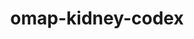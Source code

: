 ---
title: omap-kidney-codex
release_version: v1.2
hra_release_version:
  - v1.2
type: omap
description: 'The OMAP kidney panel was designed for CODEX (CO Detection by IndEXing) of fresh frozen human kidney samples. The panel contains 24 antibodies and the nuclear marker Hoechst 33342 or DAPI for image alignment and nuclear segmentation. This OMAP provides a spatial context for all anatomical structures and most cell types present in the [ASCT+B kidney table v1.1](https://doi.org/10.48539/HBM673.ZZDK.622). Additionally, the inclusion of protein biomarkers tryptase and MARCKS  allow profiling of different regions in glomeruli that are often affected by disease as well as several immune cell markers that are indicative of health.  The core and essential protein biomarkers detailed here overlap with panels developed for multiplexed imaging of kidney samples using other technologies, such as cyTOF and cyclic multiplexed immunofluorescence.'
creators:
  - 0000-0002-6078-3321
project_leads:
  - 0000-0003-4379-8967
  - 0000-0002-3321-6137
  - 0000-0002-8815-3372
  - 0000-0003-1495-9143
reviewers:
  - 0000-0003-4379-8967
  - 0000-0001-7655-4833
  - 0000-0002-7694-4257
creation_date: 2022-05-06T00:00:00
license: CC BY 4.0
publisher:  HuBMAP 
funder:  National Institutes of Health and National Institute of Diabetes and Digestive and Kidney Diseases (NIDDK)
award_number:  OT2OD026671, UH3 CA246635, U54DK120058, T32ES00702, 1F32DK128887-01A1 
hubmap_id: HBM373.TBKP.375
datatable: OMAP_Kidney_CODEX.csv
doi: https://doi.org/10.48539/HBM373.TBKP.375
---